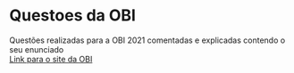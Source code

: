 # Questoes da OBI
Questões realizadas para a OBI 2021 comentadas e explicadas contendo o seu enunciado</br>
[Link para o site da OBI](https://olimpiada.ic.unicamp.br/)
